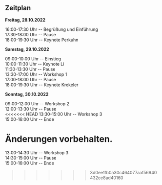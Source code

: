 ## Zeitplan

**Freitag, 28.10.2022** 

16:00-17:30 Uhr -- Begrüßung und Einführung  
17:30-18:00 Uhr -- Pause  
18:00-19:30 Uhr -- Keynote Perkuhn  

**Samstag, 29.10.2022**

09:00-10:00 Uhr -- Einstieg  
10:00-11:30 Uhr -- Keynote Li  
11:30-13:30 Uhr -- Pause  
13:30-17:00 Uhr -- Workshop 1  
17:00-18:00 Uhr -- Pause  
18:00-19:30 Uhr -- Keynote Krekeler  

**Sonntag, 30.10.2022**

09:00-12:00 Uhr -- Workshop 2   
12:00-13:30 Uhr -- Pause  
<<<<<<< HEAD
13:30-15:00 Uhr -- Workshop 3  
15:00-16:00 Uhr -- Ende

Änderungen vorbehalten.
=======
13:00-14:30 Uhr -- Workshop 3  
14:30-15:00 Uhr -- Pause  
15:00-16:00 Uhr -- Ende
>>>>>>> 3d0ee1fb0a30c464077aaf56940432ce8ad40160
